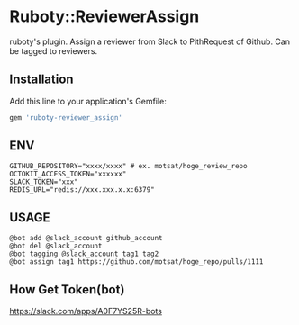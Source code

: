 # Ruboty::ReviewerAssign

ruboty's plugin.
Assign a reviewer from Slack to PithRequest of Github.
Can be tagged to reviewers.

## Installation

Add this line to your application's Gemfile:

```ruby
gem 'ruboty-reviewer_assign'
```

## ENV
```
GITHUB_REPOSITORY="xxxx/xxxx" # ex. motsat/hoge_review_repo
OCTOKIT_ACCESS_TOKEN="xxxxxx"
SLACK_TOKEN="xxx"
REDIS_URL="redis://xxx.xxx.x.x:6379"
```

## USAGE
```
@bot add @slack_account github_account
@bot del @slack_account
@bot tagging @slack_account tag1 tag2
@bot assign tag1 https://github.com/motsat/hoge_repo/pulls/1111
```

## How Get Token(bot)
https://slack.com/apps/A0F7YS25R-bots
